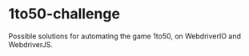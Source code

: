 # 1to50-challenge
Possible solutions for automating the game 1to50, on WebdriverIO and WebdriverJS.
